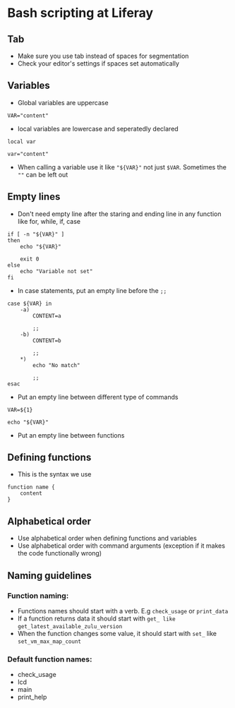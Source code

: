 # Bash scripting at Liferay


## Tab

- Make sure you use tab instead of spaces for segmentation
- Check your editor's settings if spaces set automatically

## Variables

- Global variables are uppercase 
```
VAR="content"
```
- local variables are lowercase and seperatedly declared
```
local var

var="content"
```
- When calling a variable use it like `"${VAR}"` not just `$VAR`. Sometimes the `""` can be left out

## Empty lines

- Don't need empty line after the staring and ending line in any function like for, while, if, case
```
if [ -n "${VAR}" ]
then
	echo "${VAR}"

	exit 0
else
	echo "Variable not set"
fi
```
- In case statements, put an empty line before the `;;`
```
case ${VAR} in
	-a)
		CONTENT=a

		;;
	-b)
		CONTENT=b

		;;
	*)
		echo "No match"

		;;
esac
```
- Put an empty line between different type of commands
```
VAR=${1}

echo "${VAR}"
```
- Put an empty line between functions

## Defining functions

- This is the syntax we use
```
function name {
	content
}
```

## Alphabetical order

- Use alphabetical order when defining functions and variables
- Use alphabetical order with command arguments (exception if it makes the code functionally wrong)

## Naming guidelines

### Function naming:
- Functions names should start with a verb. E.g `check_usage` or `print_data`
- If a function returns data it should start with `get_ like` `get_latest_available_zulu_version`
- When the function changes some value, it should start with `set_` like `set_vm_max_map_count`

### Default function names:
- check_usage
- lcd
- main
- print_help